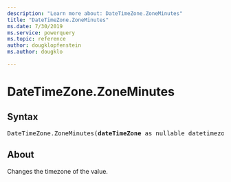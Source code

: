 ```yaml
---
description: "Learn more about: DateTimeZone.ZoneMinutes"
title: "DateTimeZone.ZoneMinutes"
ms.date: 7/30/2019
ms.service: powerquery
ms.topic: reference
author: dougklopfenstein
ms.author: dougklo

---
```

# DateTimeZone.ZoneMinutes

## Syntax

<pre>
DateTimeZone.ZoneMinutes(<b>dateTimeZone</b> as nullable datetimezone) as nullable number
</pre>

## About
Changes the timezone of the value.

